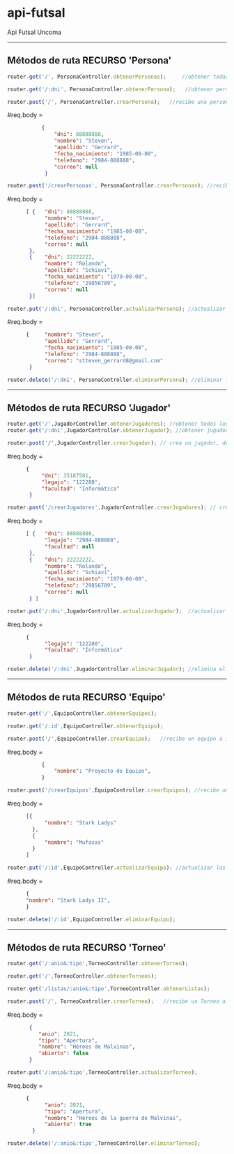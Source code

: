 # api-futsal
Api Futsal Uncoma

-----------------------------------------------------
Métodos de ruta RECURSO 'Persona'
-----------------------------------------------------
```js 
router.get('/', PersonaController.obtenerPersonas);     //obtener todas las personas almacenadas hasta el momento

router.get('/:dni', PersonaController.obtenerPersona);   //obtener persona por campo: dni

router.post('/', PersonaController.crearPersona);   //recibe una persona a insertar en la base
```
#req.body =  
 ```json
            {     
                "dni": 88888888,
                "nombre": "Steven",
                "apellido": "Gerrard",
                "fecha_nacimiento": "1985-08-08",
                "telefono": "2984-888888",
                "correo": null
             }
 ```

```js 
router.post('/crearPersonas', PersonaController.crearPersonas); //recibe un arreglo de personas a insertar en la base
```
#req.body = 
```json
      [ {   "dni": 88888888,
            "nombre": "Steven",
            "apellido": "Gerrard",
            "fecha_nacimiento": "1985-08-08",
            "telefono": "2984-888888",
            "correo": null
       }, 
       {    "dni": 22222222,
            "nombre": "Rolando",
            "apellido": "Schiavi",
            "fecha_nacimiento": "1979-08-08",
            "telefono": "29856789",
            "correo": null
       }]
```

```js 
router.put('/:dni', PersonaController.actualizarPersona); //actualizar los datos ( de la persona con :dni 
```
#req.body =
```json 
      {     "nombre": "Steven",
            "apellido": "Gerrard",
            "fecha_nacimiento": "1985-08-08",
            "telefono": "2984-888888",
            "correo": "stteven_gerrard8@gmail.com"
       }
```

```js 
router.delete('/:dni', PersonaController.eliminarPersona); //eliminar la persona de la base 
```

-----------------------------------------------------
Métodos de ruta RECURSO 'Jugador'
-----------------------------------------------------
```js
router.get('/',JugadorController.obtenerJugadores); //obtener todos los jugadores almacenados en la base
router.get('/:dni',JugadorController.obtenerJugador); //obtener jugador por :dni

router.post('/',JugadorController.crearJugador); // crea un jugador, de acuerdo a los parámetros pasados en el body (La instancia de Persona, debería estar previamente creada)
```
#req.body =
```json
      {
           "dni": 35187581,
           "legajo": "122280",
           "facultad": "Informática"
       }
```      
```js
router.post('/crearJugadores',JugadorController.crearJugadores); // crea un jugador, de acuerdo a los parámetros pasados en el body
```
#req.body =
```json
      [ {   "dni": 88888888,
            "legajo": "2984-888888",
            "facultad": null
       }, 
       {    "dni": 22222222,
            "nombre": "Rolando",
            "apellido": "Schiavi",
            "fecha_nacimiento": "1979-08-08",
            "telefono": "29856789",
            "correo": null
       } ]
```

```js
router.put('/:dni',JugadorController.actualizarJugador);  //actualizar los datos del jugador con :dni
```
#req.body =
```json
      {
            "legajo": "122280",
            "facultad": "Informática"
       }
```

```js
router.delete('/:dni',JugadorController.eliminarJugador); //elimina el jugador de la base
```

-----------------------------------------------------
Métodos de ruta RECURSO 'Equipo'
-----------------------------------------------------

```js 
router.get('/',EquipoController.obtenerEquipos); 

router.get('/:id',EquipoController.obtenerEquipo);

router.post('/',EquipoController.crearEquipo);   //recibe un equipo a insertar en la base
```
#req.body =  
 ```json
            {     
                "nombre": "Proyecto de Equipo",
            }
 ```

```js 
router.post('/crearEquipos',EquipoController.crearEquipos); //recibe un arreglo de Equipos a insertar en la base
```
#req.body = 
```json
      [{     
            "nombre": "Stark Ladys"
        },
        {
            "nombre": "Mufasas"
        }
      ]
```

```js 
router.put('/:id',EquipoController.actualizarEquipo); //actualizar los datos
```
#req.body =
```json 
      {     
      "nombre": "Stark Ladys II",
      }
```

```js 
router.delete('/:id',EquipoController.eliminarEquipo); 
```

-----------------------------------------------------
Métodos de ruta RECURSO 'Torneo'
-----------------------------------------------------

```js 
router.get('/:anio&:tipo',TorneoController.obtenerTorneo);

router.get('/',TorneoController.obtenerTorneos);

router.get('/listas/:anio&:tipo',TorneoController.obtenerListas);

router.post('/', TorneoController.crearTorneo);   //recibe un Torneo a insertar en la base (ATRIBUTO opcional 'abierto' --> false ) 
```
#req.body =  
 ```json
        {
           "anio": 2021,
           "tipo": "Apertura",
           "nombre": "Héroes de Malvinas",
           "abierto": false
        }
 ```

```js 
router.put('/:anio&:tipo',TorneoController.actualizarTorneo);
```
#req.body = 
```json
      {
            "anio": 2021,
            "tipo": "Apertura",
            "nombre": "Héroes de la guerra de Malvinas",
            "abierto": true
        }
```

```js 
router.delete('/:anio&:tipo',TorneoController.eliminarTorneo);
```
